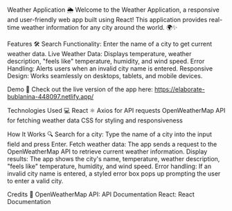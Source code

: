 Weather Application 🌦️
Welcome to the Weather Application, a responsive and user-friendly web app built using React! This application provides real-time weather information for any city around the world. 🌍✨


Features 🛠️
Search Functionality: Enter the name of a city to get current weather data.
Live Weather Data: Displays temperature, weather description, "feels like" temperature, humidity, and wind speed.
Error Handling: Alerts users when an invalid city name is entered.
Responsive Design: Works seamlessly on desktops, tablets, and mobile devices.


Demo 🚀
Check out the live version of the app here: https://elaborate-bublanina-448097.netlify.app/


Technologies Used 💻
React ⚛️
Axios for API requests
OpenWeatherMap API for fetching weather data
CSS for styling and responsiveness


How It Works 🔍
Search for a city: Type the name of a city into the input field and press Enter.
Fetch weather data: The app sends a request to the OpenWeatherMap API to retrieve current weather information.
Display results: The app shows the city's name, temperature, weather description, "feels like" temperature, humidity, and wind speed.
Error handling: If an invalid city name is entered, a styled error box pops up prompting the user to enter a valid city.


Credits 💖
OpenWeatherMap API: API Documentation
React: React Documentation


